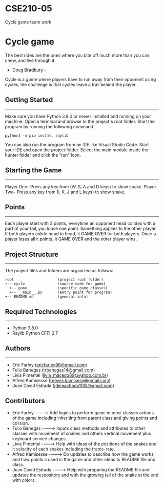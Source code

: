# CSE210-05
Cycle game team work

# Cycle game
The best rides are the ones where you
bite off much more than you can chew,
and live through it.

- Doug Bradbury -

Cycle is a game where players have to run away from their opponent using cycles, the challenge is that cycles leave a trail behind the player. 

## Getting Started
---
Make sure you have Python 3.8.0 or newer installed and running on your machine. Open a terminal and browse to the project's root folder. Start the program by running the following command.
```
python3 -m pip install raylib
```
You can also run the program from an IDE like Visual Studio Code. Start your IDE and open the project folder. Select the main module inside the hunter folder and click the "run" icon.

## Starting the Game
---
Player One- Press any key from (W, S, A and D keys) to show snake.
Player Two- Press any key from (I, K, J and L keys) to show snake.

## Points
---
Each player start with 3 points, everytime an opponent head colides with a part of your tail, you loose one point. Samething applies to the other player. If both 
players colide head to head, it GAME OVER for both players. Once a player loses all it points, it GAME OVER and the other player wins.

## Project Structure
---
The project files and folders are organized as follows:
```
root                    (project root folder)
+-- cycle               (source code for game)
  +-- game              (specific game classes)
  +-- __main__.py       (entry point for program)
+-- README.md           (general info)
```


## Required Technologies
---
* Python 3.8.0
* Raylib Python CFFI 3.7

## Authors
---
* Eric Farley        (ericfarley96@gmail.com)
* Tulio Banegas      (trbanegas14@gmail.com)
* Livia Pimentel     (livia_macedo89@yahoo.com.br)
* Alfred Kamisesse   (reeves.kamisese@gmail.com)
* Juan David Estrada (jdemachado1105@gmail.com)

## Contributors 
* Eric Farley        ----> Add logics to perform game in most classes actions of the game including inheriting from parent class and giving points and colision.
* Tulio Banegas      ----> Inputs class methods and attributes to other classes with movement of snakes and others vertical movement plus keyboard service changes.
* Livia Pimentel     ----> Help with ideas of the positions of the snakes and it velocity of each snakes including the frame-rate.
* Alfred Kamisesse   ----> Do updates to describe how the game works and how points a used in the game and other ideas to README file and class.
* Juan David Estrada ----> Help with preparing the README file and updates the respository and with the growing tail of the snake at the end with colors.

